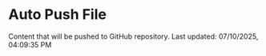 # Auto Push File

Content that will be pushed to GitHub repository.
Last updated: 07/10/2025, 04:09:35 PM